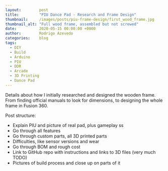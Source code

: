 ```yaml
---
layout:        post
title:         "PIU Dance Pad - Research and Frame Design"
thumbnail:     /images/posts/piu-frame-design/first_wood_frame.jpg
thumbnail_alt: "Full wood frame, assembled but not screwed"
date:          2020-05-15 00:00:00 +0000
author:        Rodrigo Azevedo
categories:    blog
tags:
  - DIY
  - Build
  - Arduino
  - PIU
  - DDR
  - Arcade
  - 3D Printing
  - Dance Pad
---
```


<p class="d-none">
  Details about how I initially researched and designed the wooden frame. From finding official manuals to look for
  dimensions, to designing the whole frame in Fusion 360.
</p>

<!--more-->

Post structure:

- Explain PIU and picture of real pad, plus gameplay ss
- Go through all features
- Go through custom parts, all 3D printed parts
- Difficulties, like sensor versions and wear
- Go through BOM and rough cost
- Link to GitHub repo with instructions and links to 3D files (very much TODO)
- Pictures of build process and close up on parts of it